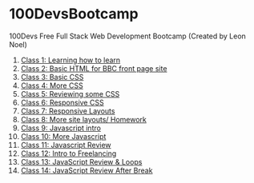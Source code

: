 # 100DevsBootcamp
100Devs Free Full Stack Web Development Bootcamp (Created by Leon Noel)

<ol>
   <li><a href="https://www.coursera.org/learn/learning-how-to-learn">Class 1: Learning how to learn</a></li>
   <li><a href="https://github.com/ArnoldPires/100DevsBootcamp/tree/main/class02-materials/bbc-site">Class 2: Basic HTML for BBC front page site</a></li>
   <li><a href="https://github.com/ArnoldPires/100DevsBootcamp/tree/main/class03-materials">Class 3: Basic CSS</a></li>
   <li><a href="https://github.com/ArnoldPires/100DevsBootcamp/tree/main/class04-materials">Class 4: More CSS</a></li>
   <li><a href="https://github.com/ArnoldPires/100DevsBootcamp/tree/main/class05-materials">Class 5: Reviewing some CSS</a></li>
   <li><a href="https://github.com/ArnoldPires/100DevsBootcamp/tree/main/class06-materials">Class 6: Responsive CSS</a></li>
   <li><a href="https://github.com/ArnoldPires/100DevsBootcamp/tree/main/class07-materials">Class 7: Responsive Layouts</a></li>
   <li><a href="https://github.com/ArnoldPires/100DevsBootcamp/tree/main/class08-materials">Class 8: More site layouts/ Homework</a></li>
   <li><a href="https://github.com/ArnoldPires/100DevsBootcamp/tree/main/class09-materials">Class 9: Javascript intro</a></li>
   <li><a href="https://github.com/ArnoldPires/100DevsBootcamp/tree/main/class10-materials">Class 10: More Javascript</a></li>
   <li><a href="https://github.com/ArnoldPires/100DevsBootcamp/tree/main/class11-materials">Class 11: Javascript Review</a></li>
   <li><a href="https://github.com/ArnoldPires/100DevsBootcamp/tree/main/class12-materials">Class 12: Intro to Freelancing</a></li>
   <li><a href="https://github.com/ArnoldPires/100DevsBootcamp/tree/main/class13-materials">Class 13: JavaScript Review & Loops</a></li>
   <li><a href="https://github.com/ArnoldPires/100DevsBootcamp/tree/main/class14-materials">Class 14: JavaScript Review After Break</a></li>
 </ol>
